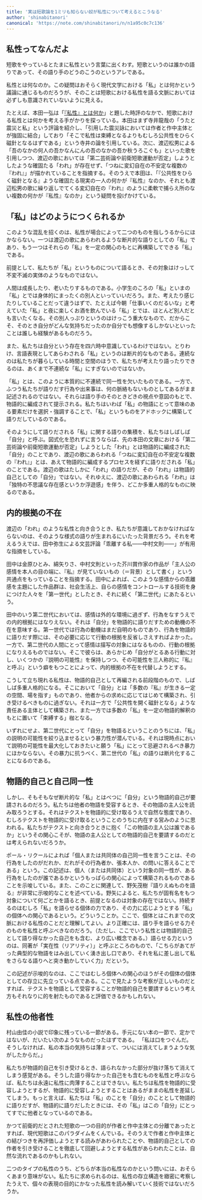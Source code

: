 ```yaml
---
title: '実は短歌論を1ミリも知らない奴が私性について考えるとこうなる'
author: 'shinabitanori'
canonical: 'https://note.com/shinabitanori/n/n1a95c0c7c136'
---
```


## 私性ってなんだよ

短歌をやっているとたまに私性という言葉に出くわす。短歌というのは誰かの語りであって、その語り手のどうのこうのというアレである。

私性とは何なのか。この疑問はおそらく現代文学における「私」とは何かという議論に通じるものだろうが、そのことは短歌における私性を語る文脈においては必ずしも意識されていないように見える。

たとえば、本田一弘は「[『私性』とは何か](http://kokoronohana.sakura.ne.jp/kokoronohanashi/2015_01jihyo2.pdf)」と題した時評のなかで、短歌における私性とは何かを考える手がかりを探っている。本田はまず寺井龍哉の「うたと震災と私」という評論を紹介し、「引用した震災詠においては作者と作中主体とが強固に結合」しており「そこで私性は束縛となるよりもむしろ公共性をひらく磁針となるはずである」という寺井の論を引用している。次に、渡辺松男による「吾のなかの何人の吾かなんにんの吾のなかの吾か秋うろこぐも」といった歌を引用しつつ、渡辺の歌においては「第二芸術論や前衛短歌運動が否定」しようとしたような確固たる「われ」が存在せず、「つねに変幻自在の不安定な複数の『われ』」が描かれていることを指摘する。そのうえで本田は、「『公共性をひらく磁針となる』ような確固たる現実の一人の何かが『私性』なのか、それとも渡辺松男の歌に繰り返しでてくる変幻自在の『われ』のように柔軟で捕らえ所のない複数の何かが『私性』なのか」という疑問を投げかけている。

## 「私」はどのようにつくられるか

このような混乱を招くのは、私性が場合によって二つのものを指しうるからにほかならない。一つは渡辺の歌にあらわれるような断片的な語りとしての「私」であり、もう一つはそれらの「私」を一定の関心のもとに再構築してできる「私」である。

前提として、私たちが「私」というものについて語るとき、その対象はけっして不変不滅の実体のようなものではない。

人間は成長したり、老いたりするものである。小学生のころの「私」といまの「私」とでは身体的にまったくの別人といっていいだろう。また、考えたり感じたりしていることだって違うはずで、たとえば今朝「仕事いくのだるいな」と考えていた「私」と夜に楽しくお酒を飲んでいる「私」とでは、ほとんど別人だとも言いたくなる。その別人っぷりというのはけっこう重大なもので、だからこそ、そのとき自分がどんな気持ちだったのか自分でも想像するしかないといったことは誰しも経験があるものだろう。

また、私たちは自分という存在を四六時中意識しているわけではない。とりわけ、言語表現としてあらわされる「私」というのは断片的なものである。連続なのは私たちが暮らしている時間と空間のほうで、私たちが考えたり語ったりできるのは、あくまで不連続な「私」にすぎないのではないか。

「私」とは、このように本質的に不連続で同一性を欠いたものである。一方で、ふつう私たちが語りだす行為や出来事は、何の脈絡もないものとしてあるがまま記述されるのではない。それらは語り手のそのときどきの視点や意図のもとで、物語的に編成されて提示される。私たちはいわば「私」の物語にとって意味のある要素だけを選択・強調することで、「私」というものをアドホックに構築して語りだしているのである。

そのようにして語りだされる「私」に関する語りの集積を、私たちはしばしば「自分」と呼ぶ。図式化を恐れずに言うならば、先の本田の文章における「第二芸術論や前衛短歌運動が否定」しようとした「われ」とは物語的に編成された「自分」のことであり、渡辺の歌にあらわれる「つねに変幻自在の不安定な複数の『われ』」とは、あえて物語的に編成するプロセスを経ずに語りだされる「私」のことである。渡辺の歌はたしかに「われ」の語りだが、その「われ」は物語的自己としての「自分」ではない。それゆえに、渡辺の歌にあわられる「われ」は「独特の不思議な存在感というか浮遊感」を伴う、どこか多重人格的なものに映るのである。

## 内的根拠の不在

渡辺の「われ」のような私性と向き合うとき、私たちが意識しておかなければならないのは、そのような様式の語りが生まれるにいたった背景だろう。それを考えるうえでは、田中弥生による文芸評論「乖離する私――中村文則――」が有用な指摘をしている。

田中は金原ひとみ、綿矢りさ、中村文則といった芥川賞作家の作品が「主人公の感情を本人の目の端に、『私』が見ていないもの（＝背景）として書く」という共通点をもっていることを指摘する。田中によれば、このような感情からの乖離感を主題にした作品群は、社会生活上、自らの感情をコントロールする技術を身につけた人々を「第一世代」としたとき、それに続く「第二世代」にあたるという。

田中のいう第二世代においては、感情は外的な環境に過ぎず、行為をなすうえでの内的根拠にはなりえない。それは「自分」を物語的に語りだすための動機の不在を意味する。第一世代では行為の動機はまだ自明のものであり、行為を物語的に語りだす際には、その必要に応じて行動の根拠を反省しさえすればよかった。一方で、第二世代の人間にとって感情は描写の対象にはなるものの、行動の根拠になりえるものではない。そこで彼らは、あらかじめ「自分がとるある行動に対し、いくつかの『説明の可能性』を保持しつつ、その可能性を三人称的に『私』と呼ぶ」という癖をもつことによって、内的根拠の不在を代替しようとする。

こうして立ち現れる私性は、物語的自己として再編される前段階のもので、しばしば多重人格的になる。そこにおいて「自分」とは「多数の『私』が生きる一定の空間、場を指す」ものであり、他者からの求めに応じてはじめて構築され、引き受けるべきものに過ぎない。それは一方で「公共性を開く磁針となる」ような責任ある主体として構築され、また一方では多数の「私」を一定の物語的解釈のもとに置いて「束縛する」枷となる。

いずれにせよ、第二世代にとって「自分」を物語るということのうちには、「私」の説明の可能性を絞り込ませるという暴力性が潜んでいる。それは現時点において説明の可能性を最大化しておきたいと願う「私」にとって忌避されるべき暴力にほかならない。その暴力に抗うべく、第二世代の「私」の語りは断片化することになるのである。

## 物語的自己と自己同一性

しかし、そもそもなぜ断片的な「私」とはべつに「自分」という物語的自己が要請されるのだろう。私たちは他者の物語を受容するとき、その物語の主人公を読み取ろうとする。それはテクストを物語的に受け取るうえで自然な態度であり、むしろテクストを物語的に受け取るということのうちに内在する営みのように思われる。私たちがテクストと向き合うときに抱く「この物語の主人公は誰であるか」というその関心こそが、物語の主人公としての物語的自己を要請するのだとは考えられないだろうか。

ポール・リクールによれば「個人または共同体の自己同一性を言うことは、その行為をしたのがだれか、だれがその行為者か、張本人か、の問いに答えることである」という。この記述は、個人（または共同体）という対象の同一性が、ある行為をしたのが誰であるかというもっぱらの関心によって構築されるものであることを示唆している。また、このことに関連して、野矢茂樹『語りえぬものを語る』が非常に示唆的なことを述べている。野矢によると、私たちが固有名をもつ対象について何ごとかを語るとき、前提となるのは対象の存在ではない。持続するのはむしろ「私」を語らせる個体の力であり、その力に応じようとする「私」の個体への関心であるという。どういうことか。ここで、個体とはこれまでの文脈における私性のことだと理解してよい。より正確には、語り手を語らせる力そのものを私性と呼ぶべきなのだろう。（ただし、ここでいう私性とは物語的自己として語り得なかった自己をも含む、より広い概念である。）語らせる力というのは、同著が「実在性（リアリティ）」と呼ぶところのもので、「こちらがあてがった典型的な物語をはみ出していく湧き出し口であり、それを私に差し出して私をさらなる語りへと突き動かしていく力」だという。

この記述が示唆的なのは、ここではむしろ個体への関心のほうがその個体の個体としての存立に先立っている点である。ここで見たような考察が正しいものだとすれば、テクストを物語として受容することが物語的自己を要請するという考え方もそれなりに的を射たものであると評価できるかもしれない。

## 私性の他者性

村山由佳の小説で印象に残っている一節がある。手元にない本の一節で、定かではないが、だいたい次のようなものだったはずである。 「私は口をつぐんだ。そうしなければ、私の本当の気持ちは薄まって、ついには消えてしまうような気がしたからだ。」

私たちが物語的自己を引き受けるとき、語られなかった部分が抜け落ちて消えてしまう感覚がある。そうした語り得なかった自己をも含むものを私性と呼ぶならば、私たちは永遠に私性に肉薄することはできない。私たちは私性を物語的に受容しようとするが、物語的に受容しようとすることはあるがままの私性を差延してしまう。もっと言えば、私たちは「私」のことを「自分」のこととして物語的に語りだすが、物語的に語りだしたときには、その「私」はこの「自分」にとってすでに他者となっているのである。

かつて前衛的だとされた短歌の一つの目的が作者と作中主体との分離であったとすれば、現代短歌はこのパラダイムをくんでいる。そのうえで作者と作中主体との結びつきを再評価しようとする読みがあわられたことや、物語的自己としての作者を引き受けることを徹底して回避しようとする私性があらわれたことは、自然な流れであるのかもしれない。

二つのタイプの私性のうち、どちらが本当の私性なのかという問いには、おそらくあまり意味がない。私たちに求められるのは、私性の存立構造を緻密に考察したうえで、個々の表現の目的にかなった私性を読み解いていく技術ではないだろうか。

